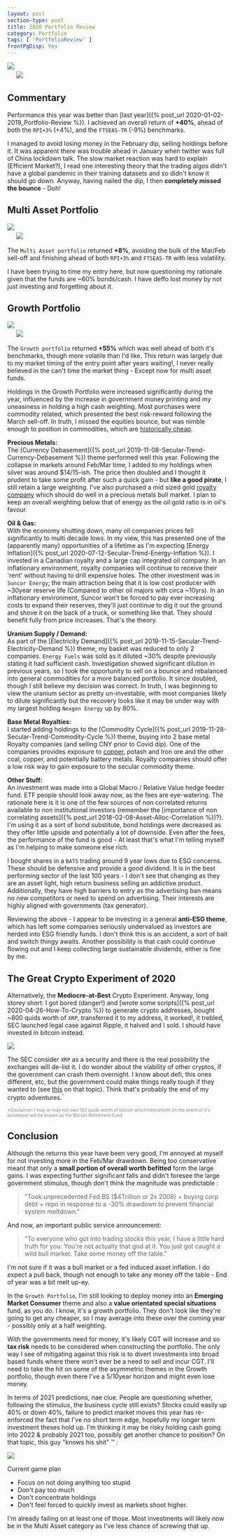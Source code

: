 ```yaml
---
layout: post
section-type: post
title: 2020 Portfolio Review
category: Portfolio
tags: [ 'PortfolioReview' ]
frontPgDisp: Yes
---
```


<img style="border: 0 ; padding-bottom: 20px" src="/img/2021/20210102_Overview1.png" />
<img style="border: 0;" src="/img/2021/20210102_Overview2.png" />


## Commentary

Performance this year was better than [last year]({% post_url 2020-01-02-2019_Portfolio-Review %}).  I 
achieved an overall return of  **+40%**, ahead of both the `RPI+3%` (+4%), and the `FTSEAS-TR` (-9%) benchmarks.  

I managed to avoid losing money in the February dip, selling holdings before it.  It was apparent there was trouble 
ahead in January when twitter was full of China lockdown talk. The slow market reaction was hard to explain (Efficient 
Market?), I read one interesting theory that the trading algos didn't have a global pandemic in their training 
datasets and so didn't know it should go down.  Anyway, having nailed the dip, I then **completely missed the bounce** - Doh!


## Multi Asset Portfolio

<img style="border: 0 ; padding-bottom: 20px" src="/img/2021/20210102_MA1.png" />
<img style="border: 0;" src="/img/2021/20210102_MA2.png" />

The `Multi Asset portfolio` returned **+8%**, avoiding the bulk of the Mar/Feb sell-off and finishing ahead of both `RPI+3%` 
and `FTSEAS-TR` with less volatility. 

I have been trying to time my entry here, but now questioning my rationale given that the funds are ~60% bonds/cash.  I 
have deffo lost money by not just investing and forgetting about it.


## Growth Portfolio

<img style="border: 0 ; padding-bottom: 20px" src="/img/2021/20210102_G1.png" />
<img style="border: 0;" src="/img/2021/20210102_G2.png" />

The `Growth portfolio` returned **+55%** which was well ahead of both it's benchmarks, though more volatile than I'd 
like.  This return was largely due to my market timing of the entry point after years waiting!, I never 
really believed in the can't time the market thing - Except now for multi asset funds.  

Holdings in the Growth Portfolio were increased significantly during the year, influenced by the increase 
in government money printing and my uneasiness in holding a high cash weighting.  Most purchases were 
commodity related, which presented the best risk-reward following the March sell-off.  In truth, I 
missed the equities bounce, but was nimble enough to position in commodities, which are 
<a href="https://www.iainbenson.com/investment/2019/11/28/Secular-Trend-Commodity-Cycle.html#investment-thesis">historically cheap</a>. 


**Precious Metals:**  
The [Currency Debasement]({% post_url 2019-11-08-Secular-Trend-Currency-Debasement %}) theme performed well this 
year.  Following the collapse in markets around Feb/Mar time, I added to my holdings when silver was around 
$14/15-ish.  The price then doubled and I thought it prudent to take some profit after such a quick gain - but **like a 
good pirate**, I still retain a large weighting.  I've also purchased a mid sized gold 
<a href="https://www.iainbenson.com/investment/2019/11/28/Secular-Trend-Commodity-Cycle.html#royalty-companies">royalty company</a> 
which should do well in a precious metals bull market.  I plan to keep an overall weighting below that of energy as 
the oil:gold ratio is in oil's favour.


**Oil & Gas:**  
With the economy shutting down, many oil companies prices fell significantly to multi decade lows.  In my 
view, this has presented one of the (apparently many) opportunities of a lifetime as I'm expecting 
[Energy Inflation]({% post_url 2020-07-12-Secular-Trend-Energy-Inflation %}).  I invested in a
Canadian royalty and a large cap integrated oil company.  In an inflationary environment, royalty 
companies will continue to receive their 'rent' without having to drill expensive holes.  The other 
investment was in `Suncor Energy`; the main attraction being that it is low cost producer with ~30year 
reserve life (Compared to other oil majors with circa ~10yrs).  In an inflationary environment, Suncor won't be forced to 
pay ever increasing costs to expand their reserves, they'll just continue to dig it out the ground 
and shove it on the back of a truck, or something like that.  They should benefit fully from price 
increases.  That's the theory.


**Uranium Supply / Demand:**  
As part of the [Electricity Demand]({% post_url 2019-11-15-Secular-Trend-Electricity-Demand %}) theme, my basket was 
reduced to only 2 companies.  `Energy Fuels` was sold as it diluted ~30% despite previously stating it had sufficient 
cash.  Investigation showed significant dilution in previous years, so I took the opportunity to sell on a 
bounce and rebalanced into general commodities for a more balanced portfolio.  It since doubled, though I still believe 
my decision was correct.  In truth, I was beginning to view the uranium sector as pretty un-investable, with most companies 
likely to dilute significantly but the recovery looks like it may be under way with my largest holding `Nexgen Energy` up by 80%.

 
**Base Metal Royalties:**  
I started adding holdings to the [Commodity Cycle]({% post_url 2019-11-28-Secular-Trend-Commodity-Cycle %}) 
theme, buying into 2 base metal Royalty companies (and selling CNY prior to Covid dip).  One of the companies 
provides exposure to [copper](https://www.bhp.com/media-and-insights/prospects/2017/11/ten-reasons-why-we-like-copper/), 
potash and Iron ore and the other coal, copper, and potentially battery metals. Royalty companies should offer a 
low risk way to gain exposure to the secular commodity theme.  


**Other Stuff:**  
An investment was made into a Global Macro / Relative Value hedge feeder fund.  ETF people should look away now, 
as the fees are eye-watering.  The rationale here is it is one of the few sources of non correlated returns 
available to non institutional investors (remember the 
[importance of non correlating assets]({% post_url 2018-02-08-Asset-Alloc-Correlation %})?).  I'm using it 
as a sort of bond substitute, bond holdings were decreased as they offer little upside and potentially a lot of 
downside.  Even after the fees, the performance of the fund is good - At least that's what I'm telling myself 
as I'm helping to make someone else rich.


I bought shares in a `BATS` trading around 9 year lows due to ESG concerns.  These should be defensive and provide 
a good dividend.  It is in the best performing sector of the last 100 years -  I don't see that changing as they 
are an asset light, high return business selling an addictive product.  Additionally, they have high barriers to 
entry as the advertising ban means no new competitors or need to spend on advertising.  Their interests are highly 
aligned with governments (tax generator).

Reviewing the above - I appear to be investing in a general **anti-ESG theme**, which has left some companies seriously 
undervalued as investors are herded into ESG friendly funds.  I don't think this is an accident, a sort of bait and 
switch thingy awaits.  Another possibility is that cash could continue flowing out and I keep collecting large 
sustainable dividends, either is fine by me.


## The Great Crypto Experiment of 2020

Alternatively, the **Mediocre-at-Best** Crypto Experiment.  Anyway, long storey short: I got bored (danger!) and 
[wrote some scripts]({% post_url 2020-04-26-How-To-Crypto %}) to generate crypto addresses, bought ~800 quids 
worth of `XRP`, transferred it to my address, it worked!, it trebled, SEC launched legal case against Ripple, 
it halved and I sold.  I should have invested in bitcoin instead.

<img style="border: 0;" src="/img/2021/20210102_Kuppy.png" />

The SEC consider `XRP` as a security and there is the real possibility the exchanges will de-list it.  I do wonder 
about the viability of other cryptos, if the government can crash them overnight. I know about defi, this ones different, 
etc, but the government could make things really tough if they wanted to (see 
[this](https://www.youtube.com/watch?v=vyQsWfsTenw) on that topic).  Think that's probably
the end of my crypto adventures.<span style="color:gray; font-size: x-small; vertical-align: super;">*</span>  

<span style="color:gray; font-size: x-small">*Disclaimer: I may or may not own 163 quids worth of bitcoin which henceforth
(in the event of it's existence) will be known as the Bitcoin Retirement Fund</span>


## Conclusion 

Although the returns this year have been very good, I'm annoyed at myself for not investing more in the 
Feb/Mar drawdown. Being too conservative meant that only a **small portion of overall worth befitted** 
form the large gains.  I was expecting further significant falls and didn't foresee the large government 
stimulus, though don't think the magnitude was predictable :

> "Took unprecedented Fed BS ($4Trillion or 2x 2008) + buying corp debt + repo in response
> to a -30% drawdown to prevent financial system meltdown."
 
And now, an important public service announcement:

> "To everyone who got into trading stocks this year, I have a little hard truth for you:
> You're not actually that god at it.  You just got caught a wild bull market.  Take some money off the table."

I'm not sure if it was a bull market or a fed induced asset inflation.  I do expect a
pull back, though not enough to take any money off the table - End of year was a bit melt up-ey.

In the `Growth Portfolio`, I'm still looking to deploy money into an **Emerging Market Consumer** theme and 
also a **value orientated special situations** fund, as you do.  I know, it's a growth portfolio.  They don't 
look like they're going to get any cheaper, so I may average into these over the coming year - possibly 
only at a half weighting.

With the governments need for money, it's likely CGT will increase and so **tax risk** needs to be considered 
when constructing the portfolio.  The only way I see of mitigating against this risk is to divert investments 
into broad based funds where there won't ever be a need to sell and incur CGT.  I'll need to take the 
hit on some of the asymmetric themes in the Growth portfolio, though even there I've a 5/10year horizon 
and might even lose money.

In terms of 2021 predictions, nae clue.  People are questioning whether, following the 
stimulus, the business cycle still exists? Stocks could easily up 40% or down 40%, failure to 
predict market moves this year has re-enforced the fact that I've no short term edge, hopefully my longer 
term investment theses hold up.  I'm thinking it may be risky holding cash going into 2022 & probably 2021 too, 
possibly get another chance to position?  On that topic, this guy "knows his shit" &trade; : 

<img style="border: 0;" src="/img/2021/20210102_CapZay.png" />

Current game plan 
- Focus on not doing anything too stupid 
- Don't pay too much
- Don't concentrate holdings
- Don't feel forced to quickly invest as markets shoot higher.  

I'm already failing on at least one of those.  Most investments will likely now be in the Multi Asset 
category as I've less chance of screwing that up.











